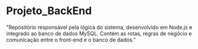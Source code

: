 # Projeto_BackEnd
"Repositório responsável pela lógica do sistema, desenvolvido em Node.js e integrado ao banco de dados MySQL. Contém as rotas, regras de negócio e comunicação entre o front-end e o banco de dados."
